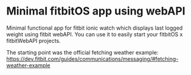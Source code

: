 # Minimal fitbitOS app using webAPI 
Minimal functional app for fitbit ionic watch which displays last logged weight using fitbit webAPI. You can use it to easily start your fitbitOS x fitbitWebAPI projects.

The starting point was the official fetching weather example:
https://dev.fitbit.com/guides/communications/messaging/#fetching-weather-example

